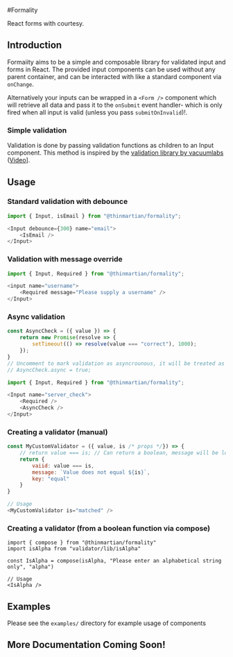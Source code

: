 #Formality

React forms with courtesy.

## Introduction

Formaiity aims to be a simple and composable library for validated input and forms in React. The provided input components can be used without any parent container, and can be interacted with like a standard component via `onChange`.

Alternatively your inputs can be wrapped in a `<Form />` component which will retrieve all data and pass it to the `onSubmit` event handler- which is only fired when all input is valid (unless you pass `submitOnInvalid`)!. 

### Simple validation

Validation is done by passing validation functions as children to an Input component. This method is inspired by the [validation library by vacuumlabs](https://github.com/vacuumlabs/validation) ([Video](https://www.youtube.com/watch?v=FqscLiODo5c)].

## Usage

### Standard validation with debounce

```javascript
import { Input, isEmail } from "@thinmartian/formality";

<Input debounce={300} name="email">
    <IsEmail />
</Input>
```
    
### Validation with message override

```javascript
import { Input, Required } from "@thinmartian/formality";

<input name="username">
    <Required message="Please supply a username" />
</Input>
```

### Async validation

```javascript
const AsyncCheck = ({ value }) => {
    return new Promise(resolve => {
        setTimeout(() => resolve(value === "correct"), 1000);
    });
}
// Uncomment to mark validation as asyncrounous, it will be treated as async without executing the promise
// AsyncCheck.async = true;

import { Input, Required } from "@thinmartian/formality";

<Input name="server_check">
    <Required />
    <AsyncCheck />
</Input>
```

### Creating a validator (manual)

```javascript
const MyCustomValidator = ({ value, is /* props */}) => {
    // return value === is; // Can return a boolean, message will be loaded from props or parent Input
    return {
        vaiid: value === is,
        message: `Value does not equal ${is}`,
        key: "equal"
    }
}

// Usage
<MyCustomValidator is="matched" />
```

### Creating a validator (from a boolean function via compose)

```
import { compose } from "@thinmartian/formality"
import isAlpha from "validator/lib/isAlpha"

const IsAlpha = compose(isAlpha, "Please enter an alphabetical string only", "alpha")

// Usage
<IsAlpha />
```

## Examples

Please see the `examples/` directory for example usage of components


## More Documentation Coming Soon!
